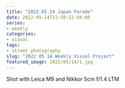 ```yaml
---
title: "2022.05.14 Japan Parade"
date: 2022-05-14T11:50:12-04:00
series:
- weekly
categories:
- visual
tags:
- street photography
slug: "2022 05 14 Weekly Visual Project"
featured_image: 2022/05/14/1.jpg
---
```


Shot with Leica M9 and Nikkor 5cm f/1.4 LTM
<!--more-->
<!--toc-->
